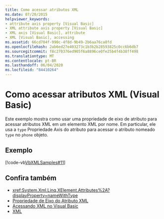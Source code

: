 ```yaml
---
title: Como acessar atributos XML
ms.date: 07/20/2015
helpviewer_keywords:
- attribute axis property [Visual Basic]
- XML attribute axis property [Visual Basic]
- XML axis [Visual Basic], attribute
- XML [Visual Basic], accessing
ms.assetid: 66cd704f-990c-4f8d-9b49-2b6aa76ca8fd
ms.openlocfilehash: 2ab6ed27e403273c1b3b2b28593825c0cc6b6db7
ms.sourcegitcommit: f8c270376ed905f6a8896ce0fe25b4f4b38ff498
ms.translationtype: MT
ms.contentlocale: pt-BR
ms.lasthandoff: 06/04/2020
ms.locfileid: "84410264"
---
```

# <a name="how-to-access-xml-attributes-visual-basic"></a>Como acessar atributos XML (Visual Basic)
Este exemplo mostra como usar uma propriedade de eixo de atributo para acessar atributos XML em um elemento XML por nome. Em particular, ele usa a `type` Propriedade Axis do atributo para acessar o atributo nomeado `type` no `phone` objeto.  
  
## <a name="example"></a>Exemplo  
 [!code-vb[VbXMLSamples#11](~/samples/snippets/visualbasic/VS_Snippets_VBCSharp/VbXMLSamples/VB/XMLSamples5.vb#11)]  
  
## <a name="see-also"></a>Confira também

- <xref:System.Xml.Linq.XElement.Attributes%2A?displayProperty=nameWithType>
- [Propriedade de Eixo do Atributo XML](../../../language-reference/xml-axis/xml-attribute-axis-property.md)
- [Acessando XML no Visual Basic](accessing-xml.md)
- [XML](index.md)
